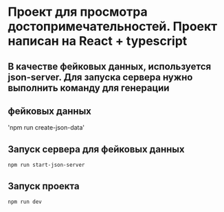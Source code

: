 # Проект для просмотра достопримечательностей. Проект написан на React + typescript

## В качестве фейковых данных, используется json-server. Для запуска сервера нужно выполнить команду для генерации

## фейковых данных

'npm run create-json-data'

## Запуск сервера для фейковых данных

`npm run start-json-server`

## Запуск проекта

`npm run dev`
